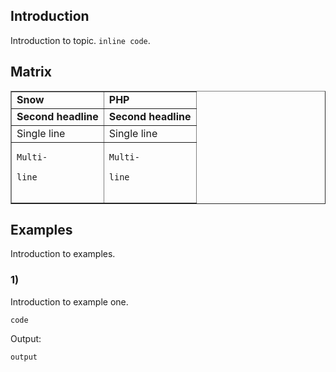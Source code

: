 

## Introduction ##
Introduction to topic. `inline code`.

## Matrix ##
<table cellpadding='5' border='1'>
<blockquote><tr>
<blockquote><td><strong>Snow</strong></td>
<td><strong>PHP</strong></td>
</blockquote></tr>
<tr>
<blockquote><td><strong>Second headline</strong></td>
<td><strong>Second headline</strong></td>
</blockquote></tr>
<tr>
<blockquote><td>Single line</td>
<td>Single line</td>
</blockquote></tr>
<tr>
<blockquote><td>
<pre><code>Multi-<br>
line<br>
</code></pre>
</td>
<td>
<pre><code>Multi-<br>
line<br>
</code></pre>
</td>
</blockquote></tr>
</table></blockquote>

## Examples ##
Introduction to examples.

### 1) ###
Introduction to example one.
```
code
```
Output:
```
output
```